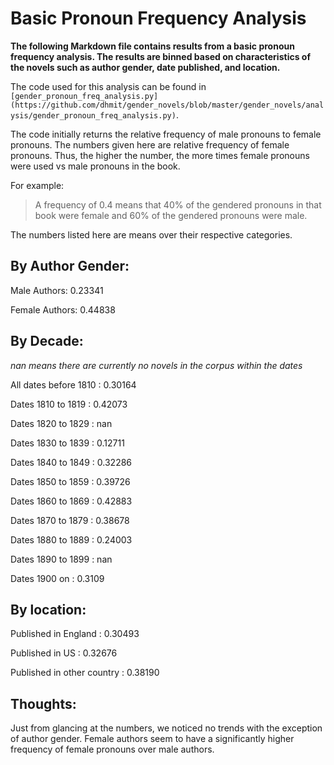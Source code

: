 # Basic Pronoun Frequency Analysis

**The following Markdown file contains results from a basic pronoun frequency analysis. The results are binned based on characteristics of the novels such as author gender, date published, and location.**

The code used for this analysis can be found in `[gender_pronoun_freq_analysis.py](https://github.com/dhmit/gender_novels/blob/master/gender_novels/analysis/gender_pronoun_freq_analysis.py)`.

The code initially returns the relative frequency of male pronouns to female pronouns. The numbers given here are relative frequency of female pronouns. Thus, the higher the number, the more times female pronouns were used vs male pronouns in the book.
 
For example:
> A frequency of 0.4 means that 40% of the gendered pronouns in that book were female and 60% of the gendered pronouns were male.
 
The numbers listed here are means over their respective categories.
 
## By Author Gender:
 
Male Authors: 0.23341

Female Authors: 0.44838

## By Decade:

*nan means there are currently no novels in the corpus within the dates*

All dates before 1810 : 0.30164

Dates 1810 to 1819 : 0.42073

Dates 1820 to 1829 : nan 

Dates 1830 to 1839 : 0.12711

Dates 1840 to 1849 : 0.32286

Dates 1850 to 1859 : 0.39726

Dates 1860 to 1869 : 0.42883

Dates 1870 to 1879 : 0.38678

Dates 1880 to 1889 : 0.24003

Dates 1890 to 1899 : nan 

Dates 1900 on : 0.3109

## By location:

Published in England : 0.30493

Published in US : 0.32676

Published in other country : 0.38190

## Thoughts:
Just from glancing at the numbers, we noticed no trends with the exception of author gender. Female authors seem to have a 
significantly higher frequency of female pronouns over male authors.
